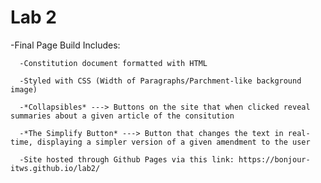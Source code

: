# Lab 2

-Final Page Build Includes:
   
      -Constitution document formatted with HTML
   
      -Styled with CSS (Width of Paragraphs/Parchment-like background image)
   
      -*Collapsibles* ---> Buttons on the site that when clicked reveal summaries about a given article of the consitution
   
      -*The Simplify Button* ---> Button that changes the text in real-time, displaying a simpler version of a given amendment to the user
   
      -Site hosted through Github Pages via this link: https://bonjour-itws.github.io/lab2/

